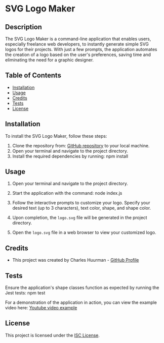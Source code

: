 # SVG Logo Maker

## Description

The SVG Logo Maker is a command-line application that enables users, especially freelance web developers, to instantly generate simple SVG logos for their projects. With just a few prompts, the application automates the creation of a logo based on the user's preferences, saving time and eliminating the need for a graphic designer.

## Table of Contents

- [Installation](#installation)
- [Usage](#usage)
- [Credits](#credits)
- [Tests](#tests)
- [License](#license)

## Installation

To install the SVG Logo Maker, follow these steps:

1. Clone the repository from: [GitHub repository](https://github.com/your-github-username/SVG_Logo_Maker) to your local machine.
2. Open your terminal and navigate to the project directory.
3. Install the required dependencies by running: 
npm install

## Usage

1. Open your terminal and navigate to the project directory.
2. Start the application with the command: 
node index.js

3. Follow the interactive prompts to customize your logo. Specify your desired text (up to 3 characters), text color, shape, and shape color.
4. Upon completion, the `logo.svg` file will be generated in the project directory.
5. Open the `logo.svg` file in a web browser to view your customized logo.

## Credits

- This project was created by Charles Huurman - [GitHub Profile](https://github.com/charleshuurman)

## Tests

Ensure the application's shape classes function as expected by running the Jest tests:
npm test

For a demonstration of the application in action, you can view the example video here: [Youtube video example](https://youtu.be/xHqg1lHPFeE)

## License

This project is licensed under the [ISC License](LICENSE).

